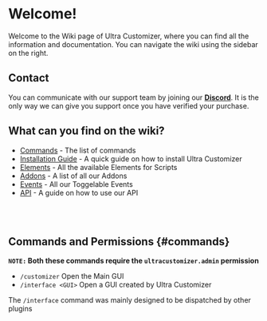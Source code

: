 # Welcome!
Welcome to the Wiki page of Ultra Customizer, where you can find all the information and documentation. You can navigate the wiki using the sidebar on the right.
<br>

## Contact
You can communicate with our support team by joining our **[Discord](https://discord.gg/3JuHDm8)**. It is the only way we can give you support once you have verified your purchase.
<br>

## What can you find on the wiki?
- [Commands](/wiki/overview#commands) - The list of commands
- [Installation Guide](/wiki/installation) - A quick guide on how to install Ultra Customizer
- [Elements](/wiki/elements) - All the available Elements for Scripts
- [Addons](/wiki/addons) - A list of all our Addons
- [Events](/wiki/events) - All our Toggelable Events
- [API](/wiki/api) - A guide on how to use our API
<br>
<br>

## Commands and Permissions {#commands}

**`NOTE:` Both these commands require the `ultracustomizer.admin` permission**
<br>

* `/customizer`
  Open the Main GUI
* `/interface <GUI>`
  Open a GUI created by Ultra Customizer
  <br>

The `/interface` command was mainly designed to be dispatched by other plugins
